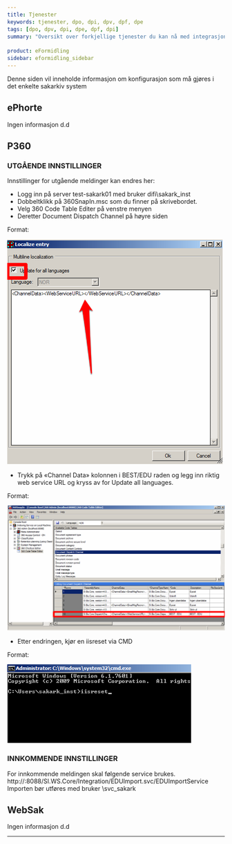 ```yaml
---
title: Tjenester
keywords: tjenester, dpo, dpi, dpv, dpf, dpe
tags: [dpo, dpv, dpi, dpe, dpf, dpi]
summary: "Oversikt over forkjellige tjenester du kan nå med integrasjonspunket"

product: eFormidling
sidebar: eformidling_sidebar
---
```


Denne siden vil inneholde informasjon om konfigurasjon som må gjøres i det enkelte sakarkiv system

## ePhorte
Ingen informasjon d.d

## P360

### UTGÅENDE INNSTILLINGER

Innstillinger for utgående meldinger kan endres her:
* Logg inn på server test-sakark01 med bruker difi\sakark_inst
* Dobbeltklikk på 360SnapIn.msc som du finner på skrivebordet.
* Velg 360 Code Table Editer på venstre menyen
* Deretter Document Dispatch Channel på høyre siden

Format: 

![ChanellData](/images/eformidling/ChannelData.png)

* Trykk på «Channel Data» kolonnen i BEST/EDU raden og legg inn riktig web service URL og kryss av for Update all languages.

Format: 

![SnapIn](/images/eformidling/SnapIn.png)

* Etter endringen, kjør en iisreset via CMD

Format: 

![iisreset](/images/eformidling/iisreset.png)


### INNKOMMENDE INNSTILLINGER

For innkommende meldingen skal følgende service brukes.
http://<maksinnavn>:8088/SI.WS.Core/Integration/EDUImport.svc/EDUImportService
Importen bør utføres med bruker <domene>\svc_sakark

## WebSak

Ingen informasjon d.d

---
